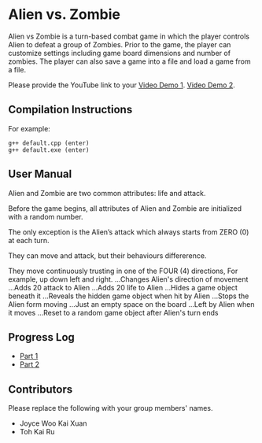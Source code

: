 # Alien vs. Zombie

Alien vs Zombie is a turn-based combat game in which the player controls Alien to defeat a group of Zombies. Prior to the game, the player can customize settings including game board dimensions and number of zombies. The player can also save a game into a file and load a game from a file.


Please provide the YouTube link to your [Video Demo 1](https://youtu.be/wrtVAgTBEBw). 
[Video Demo 2](https://youtu.be/u8EbghQUB8w).

## Compilation Instructions


For example:

```
g++ default.cpp (enter)
g++ default.exe (enter)
```

## User Manual

Alien and Zombie are two common attributes: life and attack.

Before the game begins, all attributes of Alien and Zombie are initialized with a random number. 

The only exception is the Alien’s attack which always starts from ZERO (0) at each turn.

They can move and attack, but their behaviours differerence. 

They move continuously trusting in one of the FOUR (4) directions,
For example, up down left and right.
...Changes Alien's direction of movement
...Adds 20 attack to Alien
...Adds 20 life to Alien
...Hides a game object beneath it
...Reveals the hidden game object when hit by Alien
...Stops the Alien form moving
...Just an empty space on the board
...Left by Alien when it moves
...Reset to a random game object after Alien's turn ends


## Progress Log

- [Part 1](PART1.md)
- [Part 2](PART2.md)

## Contributors

Please replace the following with your group members' names. 

- Joyce Woo Kai Xuan
- Toh Kai Ru


